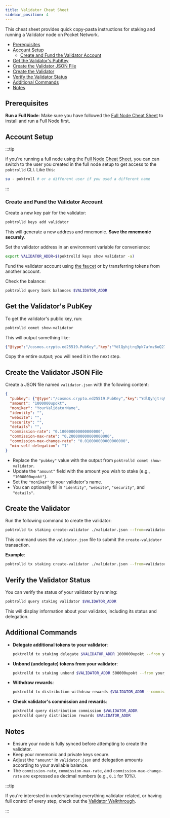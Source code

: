 ```yaml
---
title: Validator Cheat Sheet
sidebar_position: 4
---
```


This cheat sheet provides quick copy-pasta instructions for staking and running a Validator node on Pocket Network.

- [Prerequisites](#prerequisites)
- [Account Setup](#account-setup)
  - [Create and Fund the Validator Account](#create-and-fund-the-validator-account)
- [Get the Validator's PubKey](#get-the-validators-pubkey)
- [Create the Validator JSON File](#create-the-validator-json-file)
- [Create the Validator](#create-the-validator)
- [Verify the Validator Status](#verify-the-validator-status)
- [Additional Commands](#additional-commands)
- [Notes](#notes)

## Prerequisites

**Run a Full Node**: Make sure you have followed the [Full Node Cheat Sheet](./full_node_cheatsheet.md) to install and run a Full Node first.

## Account Setup

:::tip

if you're running a full node using the [Full Node Cheat Sheet](./full_node_cheatsheet.md), you can can switch to
the user you created in the full node setup to get access to the `poktrolld` CLI. Like this:

```bash
su - poktroll # or a different user if you used a different name
```

:::

### Create and Fund the Validator Account

Create a new key pair for the validator:

```bash
poktrolld keys add validator
```

This will generate a new address and mnemonic. **Save the mnemonic securely**.

Set the validator address in an environment variable for convenience:

```bash
export VALIDATOR_ADDR=$(poktrolld keys show validator -a)
```

Fund the validator account using [the faucet](../../explore/tools.md) or by transferring tokens from another account.

Check the balance:

```bash
poktrolld query bank balances $VALIDATOR_ADDR
```

## Get the Validator's PubKey

To get the validator's public key, run:

```bash
poktrolld comet show-validator
```

This will output something like:

```json
{"@type":"/cosmos.crypto.ed25519.PubKey","key":"YdlQyhjtrq9pk7afmz6oQ275L4FElzjzEJvB1fj3e1w="}
```

Copy the entire output; you will need it in the next step.

## Create the Validator JSON File

Create a JSON file named `validator.json` with the following content:

```json
{
  "pubkey": {"@type":"/cosmos.crypto.ed25519.PubKey","key":"YdlQyhjtrq9pk7afmz6oQ275L4FElzjzEJvB1fj3e1w="},
  "amount": "1000000upokt",
  "moniker": "YourValidatorName",
  "identity": "",
  "website": "",
  "security": "",
  "details": "",
  "commission-rate": "0.100000000000000000",
  "commission-max-rate": "0.200000000000000000",
  "commission-max-change-rate": "0.010000000000000000",
  "min-self-delegation": "1"
}
```

- Replace the `"pubkey"` value with the output from `poktrolld comet show-validator`.
- Update the `"amount"` field with the amount you wish to stake (e.g., `"1000000upokt"`).
- Set the `"moniker"` to your validator's name.
- You can optionally fill in `"identity"`, `"website"`, `"security"`, and `"details"`.

## Create the Validator

Run the following command to create the validator:

```bash
poktrolld tx staking create-validator ./validator.json --from=validator --chain-id=pocket-beta --gas=auto --gas-adjustment=1.5 --gas-prices=1upokt
```

This command uses the `validator.json` file to submit the `create-validator` transaction.

**Example**:

```bash
poktrolld tx staking create-validator ./validator.json --from=validator --chain-id=pocket-beta --gas=auto --gas-prices=1upokt --gas-adjustment=1.5
```

## Verify the Validator Status

You can verify the status of your validator by running:

```bash
poktrolld query staking validator $VALIDATOR_ADDR
```

This will display information about your validator, including its status and delegation.

## Additional Commands

- **Delegate additional tokens to your validator**:

  ```bash
  poktrolld tx staking delegate $VALIDATOR_ADDR 1000000upokt --from your_account --chain-id=pocket-beta --gas=auto --gas-adjustment=1.5 --gas-prices=1upokt
  ```

- **Unbond (undelegate) tokens from your validator**:

  ```bash
  poktrolld tx staking unbond $VALIDATOR_ADDR 500000upokt --from your_account --chain-id=pocket-beta --gas=auto --gas-adjustment=1.5 --gas-prices=1upokt
  ```

- **Withdraw rewards**:

  ```bash
  poktrolld tx distribution withdraw-rewards $VALIDATOR_ADDR --commission --from validator --chain-id=pocket-beta --gas=auto --gas-adjustment=1.5 --gas-prices=1upokt
  ```

- **Check validator's commission and rewards**:

  ```bash
  poktrolld query distribution commission $VALIDATOR_ADDR
  poktrolld query distribution rewards $VALIDATOR_ADDR
  ```

## Notes

- Ensure your node is fully synced before attempting to create the validator.
- Keep your mnemonic and private keys secure.
- Adjust the `"amount"` in `validator.json` and delegation amounts according to your available balance.
- The `commission-rate`, `commission-max-rate`, and `commission-max-change-rate` are expressed as decimal numbers (e.g., `0.1` for 10%).

:::tip

If you're interested in understanding everything validator related, or having full control of every
step, check out the [Validator Walkthrough](../run_a_node/validator_walkthrough.md).

:::
